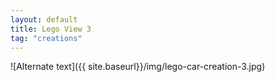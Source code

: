 ```yaml
---
layout: default
title: Lego View 3
tag: "creations"
---
```


![Alternate text]({{ site.baseurl}}/img/lego-car-creation-3.jpg)
